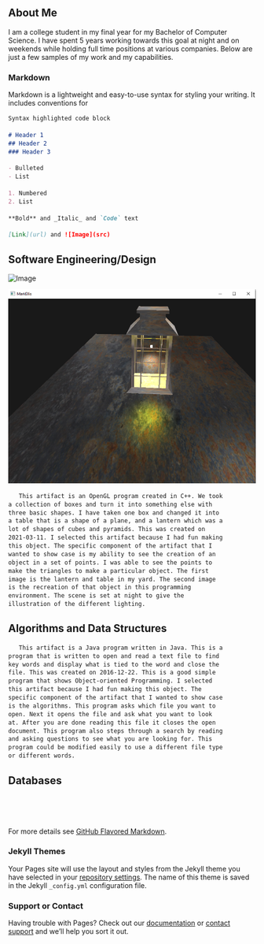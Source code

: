 ## About Me

I am a college student in my final year for my Bachelor of Computer Science. I have spent 5 years working towards this goal at night and on weekends while holding full time positions at various companies. Below are just a few samples of my work and my capabilities.

### Markdown

Markdown is a lightweight and easy-to-use syntax for styling your writing. It includes conventions for

```markdown
Syntax highlighted code block

# Header 1
## Header 2
### Header 3

- Bulleted
- List

1. Numbered
2. List

**Bold** and _Italic_ and `Code` text

[Link](url) and ![Image](src)
```

## **Software Engineering/Design**
![Image](gh-pages/mod2milestone2.jpg)

![Image](lantern.PNG)


```markdown
   This artifact is an OpenGL program created in C++. We took
a collection of boxes and turn it into something else with
three basic shapes. I have taken one box and changed it into
a table that is a shape of a plane, and a lantern which was a
lot of shapes of cubes and pyramids. This was created on
2021-03-11. I selected this artifact because I had fun making
this object. The specific component of the artifact that I
wanted to show case is my ability to see the creation of an
object in a set of points. I was able to see the points to
make the triangles to make a particular object. The first
image is the lantern and table in my yard. The second image
is the recreation of that object in this programming
environment. The scene is set at night to give the
illustration of the different lighting.
```

## **Algorithms and Data Structures**
```markdown
   This artifact is a Java program written in Java. This is a
program that is written to open and read a text file to find
key words and display what is tied to the word and close the
file. This was created on 2016-12-22. This is a good simple
program that shows Object-oriented Programming. I selected 
this artifact because I had fun making this object. The 
specific component of the artifact that I wanted to show case
is the algorithms. This program asks which file you want to
open. Next it opens the file and ask what you want to look
at. After you are done reading this file it closes the open 
document. This program also steps through a search by reading
and asking questions to see what you are looking for. This
program could be modified easily to use a different file type
or different words.
```

## **Databases**
```markdown





```

For more details see [GitHub Flavored Markdown](https://guides.github.com/features/mastering-markdown/).

### Jekyll Themes

Your Pages site will use the layout and styles from the Jekyll theme you have selected in your [repository settings](https://github.com/ShadowDweller205/CS499/settings/pages). The name of this theme is saved in the Jekyll `_config.yml` configuration file.

### Support or Contact

Having trouble with Pages? Check out our [documentation](https://docs.github.com/categories/github-pages-basics/) or [contact support](https://support.github.com/contact) and we’ll help you sort it out.
